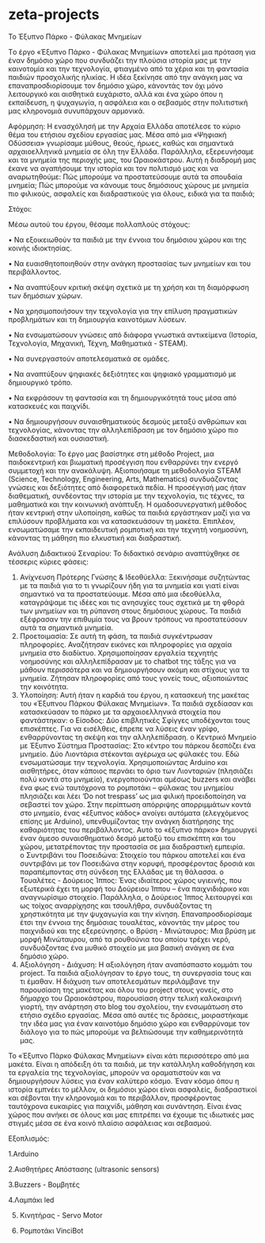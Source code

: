 # zeta-projects
Το Έξυπνο Πάρκο - Φύλακας Μνημείων

Tο έργο «Έξυπνο Πάρκο - Φύλακας Μνημείων» αποτελεί μια πρόταση για έναν δημόσιο χώρο που συνδυάζει την πλούσια ιστορία μας με την καινοτομία και την τεχνολογία, φτιαγμένο από τα χέρια και τη φαντασία παιδιών προσχολικής ηλικίας. Η ιδέα ξεκίνησε από την ανάγκη μας να επαναπροσδιορίσουμε τον δημόσιο χώρο, κάνοντάς τον όχι μόνο λειτουργικό και αισθητικά ευχάριστο, αλλά και ένα χώρο όπου η εκπαίδευση, η ψυχαγωγία, η ασφάλεια και ο σεβασμός στην πολιτιστική μας κληρονομιά συνυπάρχουν αρμονικά.

Αφόρμηση:
Η ενασχόλησή με την Αρχαία Ελλάδα αποτέλεσε το κύριο θέμα του ετήσιου σχεδίου εργασίας μας. Μέσα από μια «Ψηφιακή Οδύσσεια» γνωρίσαμε μύθους, θεούς, ήρωες, καθώς και σημαντικά αρχαιοελληνικά μνημεία σε όλη την Ελλάδα. Παράλληλα, εξερευνήσαμε και τα μνημεία της περιοχής μας, του Ωραιοκάστρου. Αυτή η διαδρομή μας έκανε να αγαπήσουμε την ιστορία και τον πολιτισμό μας και να αναρωτηθούμε: Πώς μπορούμε να προστατεύσουμε αυτά τα σπουδαία μνημεία; Πώς μπορούμε να κάνουμε τους δημόσιους χώρους με μνημεία πιο φιλικούς, ασφαλείς και διαδραστικούς για όλους, ειδικά για τα παιδιά;  

Στόχοι:

Μέσω αυτού του έργου, θέσαμε πολλαπλούς στόχους:

•	Να εξοικειωθούν τα παιδιά με την έννοια του δημόσιου χώρου και της κοινής ιδιοκτησίας.

•	Να ευαισθητοποιηθούν στην ανάγκη προστασίας των μνημείων και του περιβάλλοντος.

•	Να αναπτύξουν κριτική σκέψη σχετικά με τη χρήση και τη διαμόρφωση των δημόσιων χώρων.

•	Να χρησιμοποιήσουν την τεχνολογία για την επίλυση πραγματικών προβλημάτων και τη δημιουργία καινοτόμων λύσεων.

•	Να ενσωματώσουν γνώσεις από διάφορα γνωστικά αντικείμενα (Ιστορία, Τεχνολογία, Μηχανική, Τέχνη, Μαθηματικά - STEAM). 

•	Να συνεργαστούν αποτελεσματικά σε ομάδες. 

•	Να αναπτύξουν ψηφιακές δεξιότητες και ψηφιακό γραμματισμό με δημιουργικό τρόπο. 

•	Να εκφράσουν τη φαντασία και τη δημιουργικότητά τους μέσα από κατασκευές και παιχνίδι.  

•	Να δημιουργήσουν συναισθηματικούς δεσμούς μεταξύ ανθρώπων και τεχνολογίας, κάνοντας την αλληλεπίδραση με τον δημόσιο χώρο πιο διασκεδαστική και ουσιαστική.

Μεθοδολογία:
Το έργο μας βασίστηκε στη μέθοδο Project, μια παιδοκεντρική και βιωματική προσέγγιση που ενθαρρύνει την ενεργό συμμετοχή και την ανακάλυψη. Αξιοποιήσαμε τη μεθοδολογία STEAM (Science, Technology, Engineering, Arts, Mathematics) συνδυάζοντας γνώσεις και δεξιότητες από διαφορετικά πεδία. Η προσέγγισή μας ήταν διαθεματική, συνδέοντας την ιστορία με την τεχνολογία, τις τέχνες, τα μαθηματικά και την κοινωνική ανάπτυξη. Η ομαδοσυνεργατική μέθοδος ήταν κεντρική στην υλοποίηση, καθώς τα παιδιά εργάστηκαν μαζί για να επιλύσουν προβλήματα και να κατασκευάσουν τη μακέτα. Επιπλέον, ενσωματώσαμε την εκπαιδευτική ρομποτική και την τεχνητή νοημοσύνη, κάνοντας τη μάθηση πιο ελκυστική και διαδραστική. 

Ανάλυση Διδακτικού Σεναρίου:
Το διδακτικό σενάριο αναπτύχθηκε σε τέσσερις κύριες φάσεις:
1.	Ανίχνευση Πρότερης Γνώσης & Ιδεοθύελλα: Ξεκινήσαμε συζητώντας με τα παιδιά για το τι γνωρίζουν ήδη για τα μνημεία και γιατί είναι σημαντικό να τα προστατεύουμε. Μέσα από μια ιδεοθύελλα, καταγράψαμε τις ιδέες και τις ανησυχίες τους σχετικά με τη φθορά των μνημείων και τη ρύπανση στους δημόσιους χώρους. Τα παιδιά εξέφρασαν την επιθυμία τους να βρουν τρόπους να προστατεύσουν αυτά τα σημαντικά μνημεία.
2.	Προετοιμασία: Σε αυτή τη φάση, τα παιδιά συγκέντρωσαν πληροφορίες. Αναζήτησαν εικόνες και πληροφορίες για αρχαία μνημεία στο διαδίκτυο. Χρησιμοποίησαν εργαλεία τεχνητής νοημοσύνης και αλληλεπίδρασαν με το chatbot της τάξης για να μάθουν περισσότερα και να δημιουργήσουν ακόμη και στίχους για τα μνημεία. Ζήτησαν πληροφορίες από τους γονείς τους, αξιοποιώντας την κοινότητα.   
3.	Υλοποίηση: Αυτή ήταν η καρδιά του έργου, η κατασκευή της μακέτας του «Έξυπνου Πάρκου Φύλακας Μνημείων». Τα παιδιά σχεδίασαν και κατασκεύασαν το πάρκο με τα αρχαιοελληνικά στοιχεία που φαντάστηκαν:
o	Είσοδος: Δύο επιβλητικές Σφίγγες υποδέχονται τους επισκέπτες. Για να εισέλθεις, έπρεπε να λύσεις έναν γρίφο, ενθαρρύνοντας τη σκέψη και την αλληλεπίδραση.
o	Κεντρικό Μνημείο με Έξυπνο Σύστημα Προστασίας: Στο κέντρο του πάρκου δεσπόζει ένα μνημείο. Δύο Λιοντάρια στέκονται αγέρωχα ως φύλακές του. Εδώ ενσωματώσαμε την τεχνολογία. Χρησιμοποιώντας Arduino και αισθητήρες, όταν κάποιος περνάει το όριο των Λιονταριών (πλησιάζει πολύ κοντά στο μνημείο), ενεργοποιούνται αμέσως buzzers και ανάβει ένα φως ενώ ταυτόχρονα το ρομποτάκι – φύλακας του μνημείου πλησιάζει και λέει ‘Do not trespass’ ως μια φιλική προειδοποίηση να σεβαστεί τον χώρο. Στην περίπτωση απόρριψης απορριμμάτων κοντά στο μνημείο, ένας «έξυπνος κάδος» ανοίγει αυτόματα (ελεγχόμενος επίσης με Arduino), υπενθυμίζοντας την ανάγκη διατήρησης της καθαριότητας του περιβάλλοντος. Αυτό το «έξυπνο πάρκο» δημιουργεί έναν άμεσο συναισθηματικό δεσμό μεταξύ του επισκέπτη και του χώρου, μετατρέποντας την προστασία σε μια διαδραστική εμπειρία.   
o	Συντριβάνι του Ποσειδώνα: Στοιχείο του πάρκου αποτελεί και ένα συντριβάνι με τον Ποσειδώνα στην κορυφή, προσφέροντας δροσιά και παραπέμποντας στη σύνδεση της Ελλάδας με τη θάλασσα.
o	Τουαλέτες - Δούρειος Ίππος: Ένας ιδιαίτερος χώρος υγιεινής, που εξωτερικά έχει τη μορφή του Δούρειου Ίππου – ένα παιχνιδιάρικο και αναγνωρίσιμο στοιχείο. Παράλληλα, ο Δούρειος Ίππος λειτουργεί και ως τοίχος αναρρίχησης και τσουλήθρα, συνδυάζοντας τη χρηστικότητα με την ψυχαγωγία και την κίνηση. Επαναπροσδιορίσαμε έτσι την έννοια της δημόσιας τουαλέτας, κάνοντάς την μέρος του παιχνιδιού και της εξερεύνησης.
o	Βρύση - Μινώταυρος: Μια βρύση με μορφή Μινώταυρου, από τα ρουθούνια του οποίου τρέχει νερό, συνδυάζοντας ένα μυθικό στοιχείο με μια βασική ανάγκη σε ένα δημόσιο χώρο.
4.	Αξιολόγηση - Διάχυση: Η αξιολόγηση ήταν αναπόσπαστο κομμάτι του project. Τα παιδιά αξιολόγησαν το έργο τους, τη συνεργασία τους και τι έμαθαν. Η διάχυση των αποτελεσμάτων περιλάμβανε την παρουσίαση της μακέτας και όλου του project στους γονείς, στο δήμαρχο του Ωραιοκάστρου, παρουσίαση στην τελική καλοκαιρινή γιορτή, την ανάρτηση στο blog του σχολείου, την ενσωμάτωση στο ετήσιο σχέδιο εργασίας. Μέσα από αυτές τις δράσεις, μοιραστήκαμε την ιδέα μας για έναν καινοτόμο δημόσιο χώρο και ενθαρρύναμε τον διάλογο για το πώς μπορούμε να βελτιώσουμε την καθημερινότητά μας.   

Το «Έξυπνο Πάρκο Φύλακας Μνημείων» είναι κάτι περισσότερο από μια μακέτα. Είναι η απόδειξη ότι τα παιδιά, με την κατάλληλη καθοδήγηση και τα εργαλεία της τεχνολογίας, μπορούν να οραματιστούν και να δημιουργήσουν λύσεις για έναν καλύτερο κόσμο. Έναν κόσμο όπου η ιστορία εμπνέει το μέλλον, οι δημόσιοι χώροι είναι ασφαλείς, διαδραστικοί και σέβονται την κληρονομιά και το περιβάλλον, προσφέροντας ταυτόχρονα ευκαιρίες για παιχνίδι, μάθηση και συνάντηση. Είναι ένας χώρος που ανήκει σε όλους και μας επιτρέπει να έχουμε τις ιδιωτικές μας στιγμές μέσα σε ένα κοινό πλαίσιο ασφάλειας και σεβασμού.

Εξοπλισμός:

1.Arduino

2.Αισθητήρες Απόστασης (ultrasonic sensors)

3.Buzzers - Βομβητές

4.Λαμπάκι led

5. Κινητήρας - Servo Motor

6. Ρομποτάκι VinciBot


